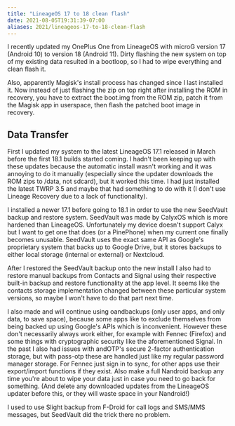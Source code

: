 ```yaml
---
title: "LineageOS 17 to 18 clean flash"
date: 2021-08-05T19:31:39-07:00
aliases: 2021/lineageos-17-to-18-clean-flash
---
```

I recently updated my OnePlus One from LineageOS with microG version 17
(Android 10) to version 18 (Android 11). Dirty flashing the new system on top
of my existing data resulted in a bootloop, so I had to wipe everything and
clean flash it.

Also, apparently Magisk's install process has changed since I last installed
it. Now instead of just flashing the zip on top right after installing the ROM
in recovery, you have to extract the boot.img from the ROM zip, patch it from
the Magisk app in userspace, then flash the patched boot image in recovery.

Data Transfer
-------------
First I updated my system to the latest LineageOS 17.1 released in March before
the first 18.1 builds started coming. I hadn't been keeping up with these
updates because the automatic install wasn't working and it was annoying to do
it manually (especially since the updater downloads the ROM zips to /data, not
sdcard), but it worked this time. I had just installed the latest TWRP 3.5 and
maybe that had something to do with it (I don't use Lineage Recovery due to a
lack of functionality).

I installed a newer 17.1 before going to 18.1 in order to use the new SeedVault
backup and restore system. SeedVault was made by CalyxOS which is more hardened
than LineageOS. Unfortunately my device doesn't support Calyx but I want to get
one that does (or a PinePhone) when my current one finally becomes unusable.
SeedVault uses the exact same API as Google's proprietary system that backs up
to Google Drive, but it stores backups to either local storage (internal or
external) or Nextcloud.

After I restored the SeedVault backup onto the new install I also had to
restore manual backups from Contacts and Signal using their respective built-in
backup and restore functionality at the app level. It seems like the contacts
storage implementation changed between these particular system versions, so
maybe I won't have to do that part next time.

I also made and will continue using oandbackups (only user apps, and only data,
to save space), because some apps like to exclude themselves from being backed
up using Google's APIs which is inconvenient. However these don't necessarily
always work either, for example with Fennec (Firefox) and some things with
cryptographic security like the aforementioned Signal. In the past I also had
issues with andOTP's secure 2-factor authentication storage, but with pass-otp
these are handled just like my regular password manager storage. For Fennec
just sign in to sync, for other apps use their export/import functions if they
exist. Also make a full Nandroid backup any time you're about to wipe your data
just in case you need to go back for something. (And delete any downloaded
updates from the LineageOS updater before this, or they will waste space in
your Nandroid!)

I used to use Slight backup from F-Droid for call logs and SMS/MMS messages,
but SeedVault did the trick there no problem.
